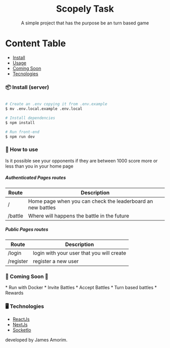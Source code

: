 <h1 align="center">Scopely Task</h1>

<p align="center">A simple project that has the purpose be an turn based game</p>

Content Table
=================
<!--ts-->
* [Install](#install)
* [Usage](#usage)
* [Coming Soon](#coming)
* [Tecnologies](#tech)
<!--te-->

<h3 id="install">📦 Install (server) </h3>

```bash

# Create an .env copying it from .env.example
$ mv .env.local.example .env.local

# Install dependencies 
$ npm install

# Run front-end 
$ npm run dev

```

<h3 id="how-use">🔨 How to use </h3>
Is it possible see your opponents if they are between 1000 score more or less than you in your home page 

##### Authenticated Pages routes

| Route | Description |
|  --- | --- |
| / | Home page when you can check the leaderboard an new battles
| /battle | Where will happens the battle in the future

##### Public Pages routes

| Route | Description |
|  --- | --- |
|  /login | login with your user that you will create
|  /register | register a new user

<h3 id="coming">🚧 Coming Soon 🚧</h3>
 * Run with Docker 
 * Invite Battles
 * Accept Battles
 * Turn based battles
 * Rewards

<h3 id="tech">🖥️ Technologies </h3>

* [ReactJs](https://react.dev/)
* [NextJs](https://nextjs.org/)
* [SocketIo](https://socket.io/)

developed by James Amorim.